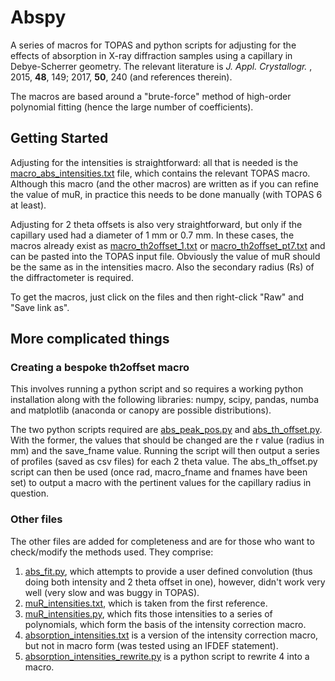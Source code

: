 # Abspy
A series of macros for TOPAS and python scripts for adjusting for the 
effects of absorption in X-ray diffraction samples using a capillary in 
Debye-Scherrer geometry. The relevant literature is <i>J. Appl. Crystallogr.
</i>, 2015, <b>48</b>, 149; 2017, <b>50</b>, 240 (and references therein).

The macros are based around a "brute-force" method of high-order polynomial 
fitting (hence the large number of coefficients).

## Getting Started
Adjusting for the intensities is straightforward: all that is needed is the
[macro\_abs\_intensities.txt](../blob/master/macro_abs_intensities.txt) 
file, which contains the relevant TOPAS macro.
Although this macro (and the other macros) are written as if you can refine
the value of muR, in practice this needs to be done manually (with TOPAS 6
at least).

Adjusting for 2 theta offsets is also very straightforward, but only if the
capillary used had a diameter of 1 mm or 0.7 mm. In these cases, the macros
already exist as [macro\_th2offset\_1.txt](../blob/master/macro_th2offset_1.txt) or [macro\_th2offset\_pt7.txt](../blob/master/macro_th2offset_pt7.txt) 
and can be pasted into the TOPAS input file. Obviously the value of muR 
should be the same as in the intensities macro. Also the secondary radius 
(Rs) of the diffractometer is required.

To get the macros, just click on the files and then right-click "Raw" and
"Save link as".

## More complicated things
### Creating a bespoke th2offset macro
This involves running a python script and so requires a working python
installation along with the following libraries: numpy, scipy, pandas, 
numba and matplotlib (anaconda or canopy are possible distributions).

The two python scripts required are [abs\_peak\_pos.py](../blob/master/abs_peak_pos.py) and [abs\_th\_offset.py](../blob/master/abs_th_offset.py). 
With the former, the values that should be changed are
the r value (radius in mm) and the save\_fname value. Running the script
will then output a series of profiles (saved as csv files) for each 2
theta value. The abs\_th\_offset.py script can then be used (once rad,
macro\_fname and fnames have been set) to output a macro with the
pertinent values for the capillary radius in question.

### Other files
The other files are added for completeness and are for those who want to 
check/modify the methods used. They comprise:
1. [abs\_fit.py](../blob/master/abs_fit.py), which attempts to provide a 
user defined convolution (thus doing both intensity and 2 theta offset in
one), however, didn't work very well (very slow and was buggy in TOPAS).
2. [muR\_intensities.txt](../blob/master/muR_intensities.txt), which is 
taken from the first reference.
3. [muR\_intensities.py](../blob/master/muR_intensities.py), which fits
those intensities to a series of polynomials, which form the basis of the
intensity correction macro.
4. [absorption\_intensities.txt](../blob/master/absorption_intensities.txt) 
is a version of the intensity correction macro, but not in macro form (was
tested using an IFDEF statement).
5. [absorption\_intensities\_rewrite.py](../blob/master/absorption_intensities_rewrite.py) is a python script to rewrite 4 into a macro.

